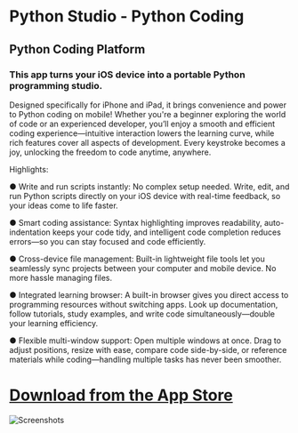 # Python Studio - Python Coding

## Python Coding Platform

### This app turns your iOS device into a portable Python programming studio.


Designed specifically for iPhone and iPad, it brings convenience and power to Python coding on mobile! Whether you're a beginner exploring the world of code or an experienced developer, you’ll enjoy a smooth and efficient coding experience—intuitive interaction lowers the learning curve, while rich features cover all aspects of development. Every keystroke becomes a joy, unlocking the freedom to code anytime, anywhere.

Highlights:

● Write and run scripts instantly: No complex setup needed. Write, edit, and run Python scripts directly on your iOS device with real-time feedback, so your ideas come to life faster.

● Smart coding assistance: Syntax highlighting improves readability, auto-indentation keeps your code tidy, and intelligent code completion reduces errors—so you can stay focused and code efficiently.

● Cross-device file management: Built-in lightweight file tools let you seamlessly sync projects between your computer and mobile device. No more hassle managing files.

● Integrated learning browser: A built-in browser gives you direct access to programming resources without switching apps. Look up documentation, follow tutorials, study examples, and write code simultaneously—double your learning efficiency.

● Flexible multi-window support: Open multiple windows at once. Drag to adjust positions, resize with ease, compare code side-by-side, or reference materials while coding—handling multiple tasks has never been smoother.

# [Download from the App Store](https://apps.apple.com/us/app/python-studio-python-coding/id6749899391?platform=iphone)

 
![Screenshots](https://www.dazhuogroup.com/codemaster/images/screenshots.png) 

